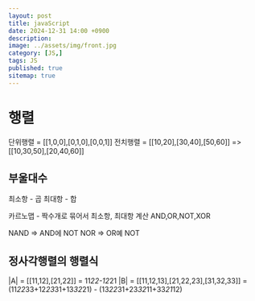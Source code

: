 ```yaml
---
layout: post
title: javaScript
date: 2024-12-31 14:00 +0900
description: 
image: ../assets/img/front.jpg
category: [JS,]
tags: JS
published: true
sitemap: true
---
```


# 행렬
단위행렬 = [[1,0,0],[0,1,0],[0,0,1]]
전치행렬 = [[10,20],[30,40],[50,60]] => [[10,30,50],[20,40,60]]

## 부울대수

최소항 - 곱
최대항 - 합

카르노맵 - 짝수개로 묶어서 최소항, 최대항 계산
AND,OR,NOT,XOR

NAND => AND에 NOT
NOR => OR예 NOT

## 정사각행렬의 행렬식
|A| = [[11,12],[21,22]] = 11*22-12*21
|B| = [[11,12,13],[21,22,23],[31,32,33]] = (11*22*33+12*23*31+13*32*21) - (13*22*31+23*32*11+33*21*12)

